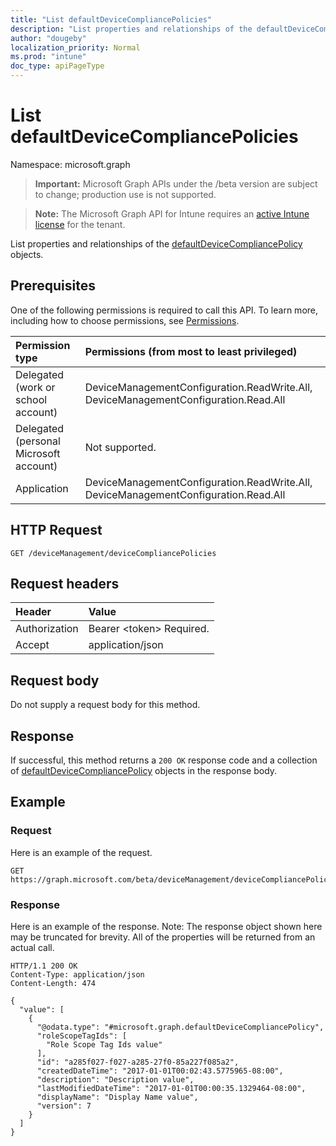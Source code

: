 ```yaml
---
title: "List defaultDeviceCompliancePolicies"
description: "List properties and relationships of the defaultDeviceCompliancePolicy objects."
author: "dougeby"
localization_priority: Normal
ms.prod: "intune"
doc_type: apiPageType
---
```


# List defaultDeviceCompliancePolicies

Namespace: microsoft.graph

> **Important:** Microsoft Graph APIs under the /beta version are subject to change; production use is not supported.

> **Note:** The Microsoft Graph API for Intune requires an [active Intune license](https://go.microsoft.com/fwlink/?linkid=839381) for the tenant.

List properties and relationships of the [defaultDeviceCompliancePolicy](../resources/intune-deviceconfig-defaultdevicecompliancepolicy.md) objects.

## Prerequisites
One of the following permissions is required to call this API. To learn more, including how to choose permissions, see [Permissions](/graph/permissions-reference).

|Permission type|Permissions (from most to least privileged)|
|:---|:---|
|Delegated (work or school account)|DeviceManagementConfiguration.ReadWrite.All, DeviceManagementConfiguration.Read.All|
|Delegated (personal Microsoft account)|Not supported.|
|Application|DeviceManagementConfiguration.ReadWrite.All, DeviceManagementConfiguration.Read.All|

## HTTP Request
<!-- {
  "blockType": "ignored"
}
-->
``` http
GET /deviceManagement/deviceCompliancePolicies
```

## Request headers
|Header|Value|
|:---|:---|
|Authorization|Bearer &lt;token&gt; Required.|
|Accept|application/json|

## Request body
Do not supply a request body for this method.

## Response
If successful, this method returns a `200 OK` response code and a collection of [defaultDeviceCompliancePolicy](../resources/intune-deviceconfig-defaultdevicecompliancepolicy.md) objects in the response body.

## Example

### Request
Here is an example of the request.
``` http
GET https://graph.microsoft.com/beta/deviceManagement/deviceCompliancePolicies
```

### Response
Here is an example of the response. Note: The response object shown here may be truncated for brevity. All of the properties will be returned from an actual call.
``` http
HTTP/1.1 200 OK
Content-Type: application/json
Content-Length: 474

{
  "value": [
    {
      "@odata.type": "#microsoft.graph.defaultDeviceCompliancePolicy",
      "roleScopeTagIds": [
        "Role Scope Tag Ids value"
      ],
      "id": "a285f027-f027-a285-27f0-85a227f085a2",
      "createdDateTime": "2017-01-01T00:02:43.5775965-08:00",
      "description": "Description value",
      "lastModifiedDateTime": "2017-01-01T00:00:35.1329464-08:00",
      "displayName": "Display Name value",
      "version": 7
    }
  ]
}
```






